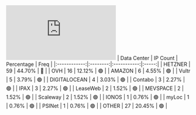 ![Diagramm](https://github.com/obajay/StateSync-snapshots/blob/main/Projects/Juno/1/README.md)
| Data Center | IP Count | Percentage | Freq |
|:------------:|:--------:|:-----------:|:-----:|
| HETZNER | 59 | 44.70% | 🔴 |
| OVH | 16 | 12.12% | 🟢 |
| AMAZON | 6 | 4.55% | 🟢 |
| Vultr | 5 | 3.79% | 🟢 |
| DIGITALOCEAN | 4 | 3.03% | 🟢 |
| Contabo | 3 | 2.27% | 🟢 |
| IPAX | 3 | 2.27% | 🟢 |
| LeaseWeb | 2 | 1.52% | 🟢 |
| MEVSPACE | 2 | 1.52% | 🟢 |
| Scaleway | 2 | 1.52% | 🟢 |
| IONOS | 1 | 0.76% | 🟢 |
| myLoc | 1 | 0.76% | 🟢 |
| PSINet | 1 | 0.76% | 🟢 |
| OTHER | 27 | 20.45% | 🟢 |
